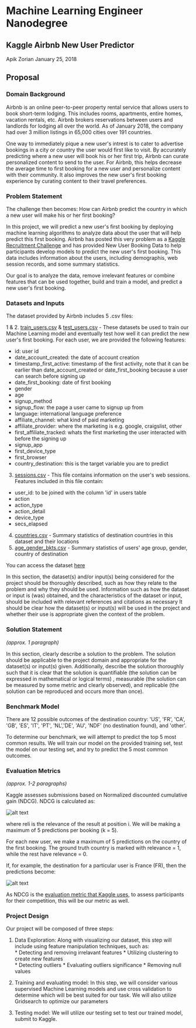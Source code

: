 # Machine Learning Engineer Nanodegree

## Kaggle Airbnb New User Predictor
Apik Zorian
January 25, 2018

## Proposal

### Domain Background

Airbnb is an online peer-to-peer property rental service that allows users to book short-term lodging. This includes rooms, apartments, entire homes, vacation rentals, etc. Airbnb brokers reservations between users and landlords for lodging all over the world. As of January 2018, the company had over 3 million listings in 65,000 cities over 191 countries. 

One way to immediately pique a new user's intrest is to cater to advertise bookings in a city or country the user would first like to visit. By accurately predicting where a new user will book his or her first trip, Airbnb can curate personalized content to send to the user. For Airbnb, this helps decrease the average time to first booking for a new user and personalize content with their community. It also improves the new user's first booking experience by curating content to their travel preferences. 


### Problem Statement
The challenge then becomes: How can Airbnb predict the country in which a new user will make his or her first booking?

In this project, we will predict a new user's first booking by deploying machine learning algorithms to analyze data about the user that will help predict this first booking. Airbnb has posted this very problem as a [Kaggle Recruitment Challenge](https://www.kaggle.com/c/airbnb-recruiting-new-user-bookings#description) and has provided New User Booking Data to help participants develop models to predict the new user's first booking. This data includes information about the users, including demographis, web session records, and some summary statistics. 

Our goal is to analyze the data, remove irrelevant features or combine features that can be used together, build and train a model, and predict a new user's first booking. 

### Datasets and Inputs

The dataset provided by Airbnb includes 5 .csv files:

1 & 2. [train_users.csv](https://www.kaggle.com/c/airbnb-recruiting-new-user-bookings/download/train_users_2.csv.zip) & [test_users.csv](https://www.kaggle.com/c/airbnb-recruiting-new-user-bookings/download/test_users.csv.zip) - These datasets be used to train our Machine Learning model and eventually test how well it can predict the new user's first booking. For each user, we are provided the following features:
  * id: user id
  * date_account_created: the date of account creation
  * timestamp_first_active: timestamp of the first activity, note that it can be earlier than date_account_created or date_first_booking because a user can search before signing up
  * date_first_booking: date of first booking
  * gender
  * age
  * signup_method
  * signup_flow: the page a user came to signup up from
  * language: international language preference
  * affiliate_channel: what kind of paid marketing
  * affiliate_provider: where the marketing is e.g. google, craigslist, other
  * first_affiliate_tracked: whats the first marketing the user interacted with before the signing up
  * signup_app
  * first_device_type
  * first_browser
  * country_destination: this is the target variable you are to predict

3. [sessions.csv](https://www.kaggle.com/c/airbnb-recruiting-new-user-bookings/download/sessions.csv.zip) - This file contains information on the user's web sessions. Features included in this file contain:
  * user_id: to be joined with the column 'id' in users table
  * action
  * action_type
  * action_detail
  * device_type
  * secs_elapsed
4. [countries.csv](https://www.kaggle.com/c/airbnb-recruiting-new-user-bookings/download/countries.csv.zip) - Summary statistics of destination countries in this dataset and their locations
5. [age_gender_bkts.csv](https://www.kaggle.com/c/airbnb-recruiting-new-user-bookings/download/age_gender_bkts.csv.zip) - Summary statistics of users' age group, gender, country of destination

You can access the dataset [here](https://www.kaggle.com/c/airbnb-recruiting-new-user-bookings/data)

In this section, the dataset(s) and/or input(s) being considered for the project should be thoroughly described, such as how they relate to the problem and why they should be used. Information such as how the dataset or input is (was) obtained, and the characteristics of the dataset or input, should be included with relevant references and citations as necessary It should be clear how the dataset(s) or input(s) will be used in the project and whether their use is appropriate given the context of the problem.

### Solution Statement
_(approx. 1 paragraph)_

In this section, clearly describe a solution to the problem. The solution should be applicable to the project domain and appropriate for the dataset(s) or input(s) given. Additionally, describe the solution thoroughly such that it is clear that the solution is quantifiable (the solution can be expressed in mathematical or logical terms) , measurable (the solution can be measured by some metric and clearly observed), and replicable (the solution can be reproduced and occurs more than once).

### Benchmark Model
There are 12 possible outcomes of the destination country: 'US', 'FR', 'CA', 'GB', 'ES', 'IT', 'PT', 'NL','DE', 'AU', 'NDF' (no destination found), and 'other'.  

To determine our benchmark, we will attempt to predict the top 5 most common results. We will train our model on the provided training set, test the model on our testing set, and try to predict the 5 most common outcomes. 

### Evaluation Metrics
_(approx. 1-2 paragraphs)_

Kaggle assesses submissions based on Normalized discounted cumulative gain (NDCG). NDCG is calculated as:

![alt text](https://image.ibb.co/dc1btb/Capture.jpg)

where reli is the relevance of the result at position i. We will be making a maximum of 5 predictions per booking (k = 5). 

For each new user, we make a maximum of 5 predictions on the country of the first booking. The ground truth country is marked with relevance = 1, while the rest have relevance = 0.

If, for example, the destination for a particular user is France (FR), then the predictions become:

![alt text](https://image.ibb.co/bBNhYb/NDCG1.jpg)

As NDCG is the [evaluation metric that Kaggle uses](https://www.kaggle.com/c/airbnb-recruiting-new-user-bookings#evaluation), to assess participants for their competition, this will be our metric as well.

### Project Design

Our project will be composed of three steps:

  1. Data Exploration: Along with visualizing our dataset, this step will include using feature manipulation techniques, such as:    
    * Detecting and removing irrelavant features
    * Utilizing clustering to create new features    
    * Detecting outliers
    * Evaluating outliers significance
    * Removing null values
    
  2. Training and evaluating model: In this step, we will consider various supervised Machine Learning models and use cross validation    to determine which will be best suited for our task. We will also utilize Gridsearch to optimize our parameters
  
  3. Testing model: We will utilize our testing set to test our trained model, submit to Kaggle.
